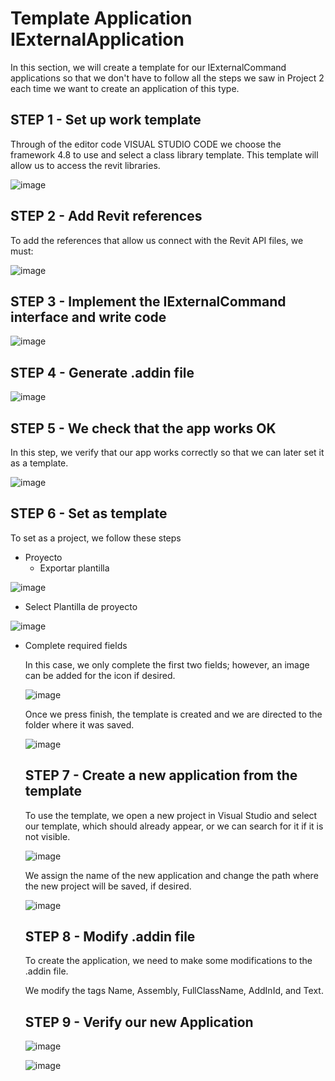 # Template Application IExternalApplication

In this section, we will create a template for our IExternalCommand applications so that we don't have to follow all the steps we saw in Project 2 each time we want to create an application of this type.

## STEP 1 - Set up work template

Through of the editor code VISUAL STUDIO CODE we choose the framework 4.8 to use and select a class library template. This template will allow us to access the revit libraries.

![image](https://github.com/user-attachments/assets/fe10c8e2-2cd1-4cdf-b02b-3c1ba45067a4)

## STEP 2 - Add Revit references

To add the references that allow us connect with the Revit API files, we must:

![image](https://github.com/user-attachments/assets/90a29773-e322-41da-9f32-25833a9b7e17)

## STEP 3 -  Implement the IExternalCommand interface and write code

![image](https://github.com/user-attachments/assets/687b2cb6-4885-485d-8fc2-57668c0caed5)

## STEP 4 - Generate .addin file 

![image](https://github.com/user-attachments/assets/fe0559ec-3f10-4e49-9a22-df29d8b738e8)

## STEP 5 - We check that the app works OK

In this step, we verify that our app works correctly so that we can later set it as a template.

![image](https://github.com/user-attachments/assets/18b5e106-3fca-4cc4-8180-ccbea0389aa4)

## STEP 6 - Set as template

To set as a project, we follow these steps

 - Proyecto
   - Exportar plantilla

![image](https://github.com/user-attachments/assets/83f30d0e-cd8d-4c03-86be-9f091855c4fb)

 - Select Plantilla de proyecto

![image](https://github.com/user-attachments/assets/e468cf9a-86eb-4b73-8842-6727903632c8)

- Complete required fields

  In this case, we only complete the first two fields; however, an image can be added for the icon if desired.

  ![image](https://github.com/user-attachments/assets/704efbab-4fb3-487c-9ee0-e50886d3dd9b)

  Once we press finish, the template is created and we are directed to the folder where it was saved.

  ![image](https://github.com/user-attachments/assets/e0cf784c-34af-4083-8305-9df028495d04)

  ## STEP 7 - Create a new application from the template

  To use the template, we open a new project in Visual Studio and select our template, which should already appear, or we can search for it if it is not visible.

  ![image](https://github.com/user-attachments/assets/34923cd1-7e2c-4369-ac9e-24285ca126bd)

  We assign the name of the new application and change the path where the new project will be saved, if desired.

  ![image](https://github.com/user-attachments/assets/78584cab-b86f-480a-83a1-32306e25db8b)

   ## STEP 8 - Modify .addin file

  To create the application, we need to make some modifications to the .addin file.

  We modify the tags Name, Assembly, FullClassName, AddInId, and Text.

  ## STEP 9 - Verify our new Application

  ![image](https://github.com/user-attachments/assets/29646158-1131-4cb0-b399-316e249b8e5e)

  ![image](https://github.com/user-attachments/assets/864d37b4-53a2-4d64-94f3-7ce7742fd758)



  

  



  












